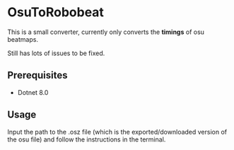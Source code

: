 # OsuToRobobeat
This is a small converter, currently only converts the **timings** of osu beatmaps.

Still has lots of issues to be fixed.

## Prerequisites 
- Dotnet 8.0

## Usage
Input the path to the .osz file (which is the exported/downloaded version of the osu file) and follow the instructions in the terminal. 

